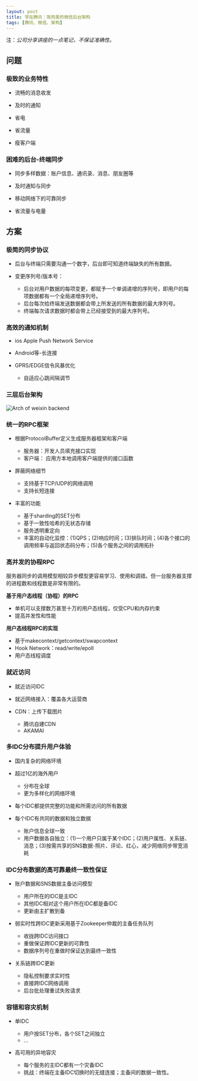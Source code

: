 ```yaml
---
layout: post
title: 学在腾讯：简而美的微信后台架构
tags: [腾讯、微信、架构]
---
```


注：*公司分享讲座的一点笔记，不保证准确性。*

## 问题

### 极致的业务特性

  - 流畅的消息收发

  - 及时的通知

  - 省电

  - 省流量

  - 瘦客户端

### 困难的后台-终端同步

  - 同步多样数据：账户信息、通讯录、消息、朋友圈等
  
  - 及时通知与同步
  
  - 移动网络下的可靠同步
  
  - 省流量与电量

## 方案

### 极简的同步协议

  - 后台与终端只需要沟通一个数字，后台即可知道终端缺失的所有数据。
  
  - 变更序列号/版本号：
    
    - 后台对用户数据的每项变更，都赋予一个单调递增的序列号，即用户的每项数据都有一个全局递增序列号。
    - 后台每次给终端发送数据都会带上所发送的所有数据的最大序列号。
    - 终端每次请求数据时都会带上已经接受到的最大序列号。

### 高效的通知机制

  - ios Apple Push Network Service
  
  - Android等-长连接
  
  - GPRS/EDGE信令风暴优化
    
    - 自适应心跳间隔调节

### 三层后台架构

![Arch of weixin backend](https://raw.github.com/youngsterxyf/youngsterxyf.github.com/master/assets/pics/arch-of-weixin-backend.png)

### 统一的RPC框架

  - 根据ProtocolBuffer定义生成服务器框架和客户端
    
    - 服务器：开发人员填充接口实现
    - 客户端： 应用方本地调用客户端提供的接口函数
  
  - 屏蔽网络细节
    
    - 支持基于TCP/UDP的网络调用
    - 支持长短连接

  - 丰富的功能
    
    - 基于sharding的SET分布
    - 基于一致性哈希的无状态存储
    - 服务透明重定向
    - 丰富的自动化监控：(1)QPS；(2)响应时间；(3)排队时间；(4)各个接口的调用频率与返回状态码分布；(5)各个服务之间的调用拓扑

### 高并发的协程RPC

服务器同步的调用模型相较异步模型更容易学习、使用和调错。但一台服务器支撑的进程数和线程数是非常有限的。

**基于用户态线程（协程）的RPC**

- 单机可以支撑数万甚至十万的用户态线程，仅受CPU和内存约束
- 提高并发性和性能

**用户态线程RPC的实现**

- 基于makecontext/getcontext/swapcontext
- Hook Network：read/write/epoll
- 用户态线程调度

### 就近访问

  - 就近访问IDC

  - 就近网络接入：覆盖各大运营商

  - CDN：上传下载图片
    
    - 腾讯自建CDN
    - AKAMAI

### 多IDC分布提升用户体验

  - 国内复杂的网络环境

  - 超过1亿的海外用户
   
    - 分布在全球
    - 更为多样化的网络环境
  
  - 每个IDC都提供完整的功能和所需访问的所有数据

  - 每个IDC有共同的数据和独立数据
    
    - 账户信息全球一致
    - 用户数据各自独立：(1)一个用户只属于某个IDC；(2)用户属性、关系链、消息；(3)按需共享的SNS数据-照片、评论、红心，减少网络同步带宽消耗

### IDC分布数据的高可靠最终一致性保证

  - 账户数据和SNS数据主备访问模型
   
    - 用户所在的IDC是主IDC
    - 其他IDC相对这个用户所在IDC都是备IDC
    - 更新由主扩散到备

  - 弱实时性跨IDC更新采用基于Zookeeper仲裁的主备任务队列
   
    - 收拢跨IDC访问接口
    - 重做保证跨IDC更新的可靠性
    - 数据序列号在重做时保证达到最终一致性
  
  - 关系链跨IDC更新
    
    - 隐私控制要求实时性
    - 直接跨IDC网络调用
    - 后台批处理重试失败请求

### 容错和容灾机制

  - 单IDC

    - 用户按SET分布，各个SET之间独立
    - ...

  - 高可用的异地容灾

    - 每个服务的主IDC都有一个灾备IDC
    - 挑战：终端在主备IDC切换时的无缝连接；主备间的数据一致性。
